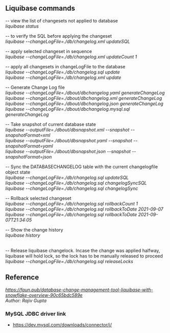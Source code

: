 ## Liquibase commands

-- view the list of changesets not applied to database
<br>
<em>liquibase status</em>

-- to verify the SQL before applying the changeset
<br>
<em>liquibase --changeLogFile=./db/changelog.xml updateSQL</em>
<br>

-- apply selected changeset in sequence
<br>
<em>liquibase --changeLogFile=./db/changelog.xml updateCount 1</em>
<br>

-- apply all changesets in changeLogFile to the database
<br>
<em>liquibase --changeLogFile=./db/changelog.sql update</em>
<br>
<em>liquibase --changeLogFile=./db/changelog.xml update</em>
<br>

-- Generate Change Log file
<br>
<em>liquibase --changeLogFile=./dbout/dbchangelog.yaml generateChangeLog</em>
<br>
<em>liquibase --changeLogFile=./dbout/dbchangelog.xml generateChangeLog</em>
<br>
<em>liquibase --changeLogFile=./dbout/dbchangelog.json generateChangeLog</em>
<br>
<em>liquibase --changeLogFile=./dbout/dbchangelog.mysql.sql generateChangeLog</em>
<br>

-- Take snapshot of current database state
<br>
<em>liquibase --outputFile=./dbout/dbsnapshot.xml --snapshot --snapshotFormat=xml</em>
<br>
<em>liquibase --outputFile=./dbout/dbsnapshot.yaml --snapshot --snapshotFormat=yaml</em>
<br>
<em>liquibase --outputFile=./dbout/dbsnapshot.json --snapshot --snapshotFormat=json</em>
<br>

-- Sync the DATABASECHANGELOG table with the current changelogfile object state
<br>
<em>liquibase --changeLogFile=./db/changelog.sql updateSQL</em>
<br>
<em>liquibase --changeLogFile=./db/changelog.sql changelogSyncSQL</em>
<br>
<em>liquibase --changeLogFile=./db/changelog.sql changelogSync</em>
<br>

-- Rollback selected changeset
<br>
<em>liquibase --changeLogFile=./db/changelog.sql rollbackCount 1</em>
<br>
<em>liquibase --changeLogFile=./db/changelog.sql rollbackToDate 2021-09-07</em>
<br>
<em>liquibase --changeLogFile=./db/changelog.sql rollbackToDate 2021-09-07T21:34:05</em>
<br>

-- Show the change history
<br>
<em>liquibase history</em>
<br>

<br>
-- Release liquibase changelock. Incase the change was applied halfway, liquibase will hold lock, so the lock has to be manually released to proceed
<br>
<em>liquibase --changeLogFile=./db/changelog.sql releaseLocks</em>
<br>

## Reference

<em>https://faun.pub/database-change-management-tool-liquibase-with-snowflake-overview-90c65bdc589e</em>
<br>
<em>Author: Rajiv Gupta</em>
<br>

### MySQL JDBC driver link

- https://dev.mysql.com/downloads/connector/j/
